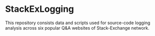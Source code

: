 # StackExLogging
This repository consists data and scripts used for source-code logging analysis across six popular Q&amp;A websites of Stack-Exchange network.

